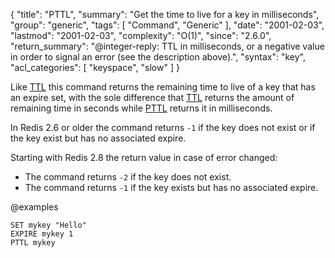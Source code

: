 {
  "title": "PTTL",
  "summary": "Get the time to live for a key in milliseconds",
  "group": "generic",
  "tags": [
    "Command",
    "Generic"
  ],
  "date": "2001-02-03",
  "lastmod": "2001-02-03",
  "complexity": "O(1)",
  "since": "2.6.0",
  "return_summary": "@integer-reply: TTL in milliseconds, or a negative value in order to signal an error (see the description above).",
  "syntax": "key",
  "acl_categories": [
    "keyspace",
    "slow"
  ]
}

Like [TTL](/commands/ttl) this command returns the remaining time to live of a key that has an
expire set, with the sole difference that [TTL](/commands/ttl) returns the amount of remaining
time in seconds while [PTTL](/commands/pttl) returns it in milliseconds.

In Redis 2.6 or older the command returns `-1` if the key does not exist or if the key exist but has no associated expire.

Starting with Redis 2.8 the return value in case of error changed:

* The command returns `-2` if the key does not exist.
* The command returns `-1` if the key exists but has no associated expire.

@examples

```cli
SET mykey "Hello"
EXPIRE mykey 1
PTTL mykey
```


